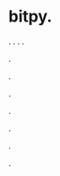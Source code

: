 # bitpy.
.
.
.
.












.






















































.
























.



























.

















































































.































































.


































.
